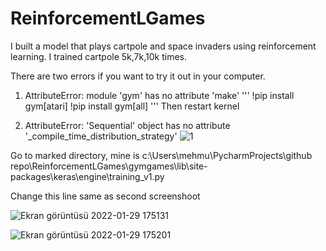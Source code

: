 # ReinforcementLGames

I built a model that plays cartpole and space invaders using reinforcement learning. I trained cartpole 5k,7k,10k times. 

There are two errors if you want to try it out in your computer.


1. AttributeError: module 'gym' has no attribute 'make' 
'''
!pip install gym[atari]
!pip install gym[all]
'''
Then restart kernel


2. AttributeError: 'Sequential' object has no attribute '_compile_time_distribution_strategy'
![1](https://user-images.githubusercontent.com/74925286/151668584-bf71c9d4-dd4c-48bd-b581-778b3d91c30c.png)

Go to marked directory, mine is
c:\Users\mehmu\PycharmProjects\github repo\ReinforcementLGames\gymgames\lib\site-packages\keras\engine\training_v1.py


Change this line same as second screenshoot

![Ekran görüntüsü 2022-01-29 175131](https://user-images.githubusercontent.com/74925286/151668602-7687021e-c337-4732-b265-1f097b3e8ac1.png)

![Ekran görüntüsü 2022-01-29 175201](https://user-images.githubusercontent.com/74925286/151668605-744d9856-85d8-4454-8a57-df5ada675c44.png)
